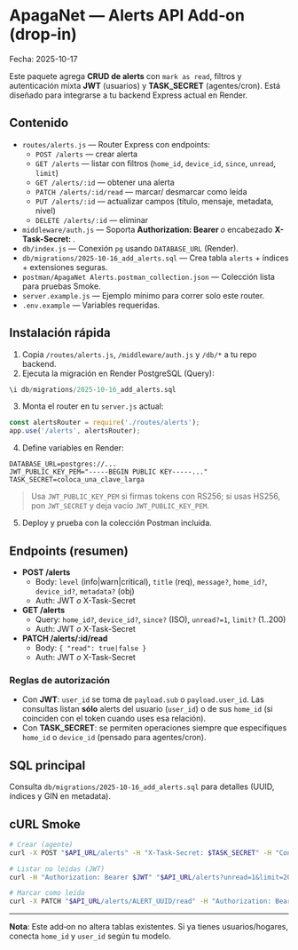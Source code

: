 # ApagaNet — Alerts API Add‑on (drop‑in)
Fecha: 2025-10-17

Este paquete agrega **CRUD de alerts** con `mark as read`, filtros y autenticación mixta **JWT** (usuarios) y **TASK_SECRET** (agentes/cron). Está diseñado para integrarse a tu backend Express actual en Render.

## Contenido
- `routes/alerts.js` — Router Express con endpoints:
  - `POST /alerts` — crear alerta
  - `GET /alerts` — listar con filtros (`home_id`, `device_id`, `since`, `unread`, `limit`)
  - `GET /alerts/:id` — obtener una alerta
  - `PATCH /alerts/:id/read` — marcar/ desmarcar como leída
  - `PUT /alerts/:id` — actualizar campos (título, mensaje, metadata, nivel)
  - `DELETE /alerts/:id` — eliminar
- `middleware/auth.js` — Soporta **Authorization: Bearer <JWT>** *o* encabezado **X-Task-Secret: <clave>**.
- `db/index.js` — Conexión `pg` usando `DATABASE_URL` (Render).
- `db/migrations/2025-10-16_add_alerts.sql` — Crea tabla `alerts` + índices + extensiones seguras.
- `postman/ApagaNet Alerts.postman_collection.json` — Colección lista para pruebas Smoke.
- `server.example.js` — Ejemplo mínimo para correr solo este router.
- `.env.example` — Variables requeridas.

## Instalación rápida
1) Copia `/routes/alerts.js`, `/middleware/auth.js` y `/db/*` a tu repo backend.
2) Ejecuta la migración en Render PostgreSQL (Query):  
```sql
\i db/migrations/2025-10-16_add_alerts.sql
```
3) Monta el router en tu `server.js` actual:
```js
const alertsRouter = require('./routes/alerts');
app.use('/alerts', alertsRouter);
```
4) Define variables en Render:
```
DATABASE_URL=postgres://...
JWT_PUBLIC_KEY_PEM="-----BEGIN PUBLIC KEY-----..."
TASK_SECRET=coloca_una_clave_larga
```
> Usa `JWT_PUBLIC_KEY_PEM` si firmas tokens con RS256; si usas HS256, pon `JWT_SECRET` y deja vacío `JWT_PUBLIC_KEY_PEM`.

5) Deploy y prueba con la colección Postman incluida.

## Endpoints (resumen)
- **POST /alerts**
  - Body: `level` (info|warn|critical), `title` (req), `message?`, `home_id?`, `device_id?`, `metadata?` (obj)
  - Auth: JWT *o* X-Task-Secret
- **GET /alerts**
  - Query: `home_id?`, `device_id?`, `since?` (ISO), `unread?=1`, `limit?` (1..200)
  - Auth: JWT *o* X-Task-Secret
- **PATCH /alerts/:id/read**
  - Body: `{ "read": true|false }`
  - Auth: JWT *o* X-Task-Secret

### Reglas de autorización
- Con **JWT**: `user_id` se toma de `payload.sub` o `payload.user_id`. Las consultas listan **sólo** alerts del usuario (`user_id`) o de sus `home_id` (si coinciden con el token cuando uses esa relación).
- Con **TASK_SECRET**: se permiten operaciones siempre que especifiques `home_id` o `device_id` (pensado para agentes/cron).

## SQL principal
Consulta `db/migrations/2025-10-16_add_alerts.sql` para detalles (UUID, índices y GIN en metadata).

## cURL Smoke
```bash
# Crear (agente)
curl -X POST "$API_URL/alerts" -H "X-Task-Secret: $TASK_SECRET" -H "Content-Type: application/json" -d '{"level":"warn","title":"Uso alto de datos","message":"El dispositivo excedió 2GB","home_id":"HOME123","device_id":"AA:BB:CC","metadata":{"gb":2.4}}'

# Listar no leídas (JWT)
curl -H "Authorization: Bearer $JWT" "$API_URL/alerts?unread=1&limit=20"

# Marcar como leída
curl -X PATCH "$API_URL/alerts/ALERT_UUID/read" -H "Authorization: Bearer $JWT" -H "Content-Type: application/json" -d '{"read":true}'
```

---

**Nota**: Este add‑on no altera tablas existentes. Si ya tienes usuarios/hogares, conecta `home_id` y `user_id` según tu modelo.
